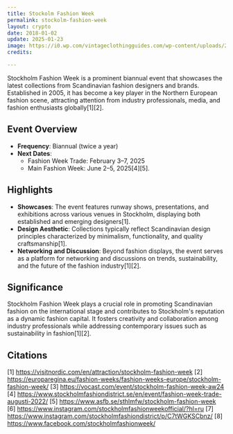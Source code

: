 ```yaml
---
title: Stockolm Fashion Week
permalink: stockolm-fashion-week
layout: crypto
date: 2018-01-02
update: 2025-01-23
image: https://i0.wp.com/vintageclothingguides.com/wp-content/uploads/2024/09/stockholm_fashion_week_evolution.jpg?fit=1018%2C575&ssl=1&w=640
credits:

---
```


Stockholm Fashion Week is a prominent biannual event that showcases the latest collections from Scandinavian fashion designers and brands. Established in 2005, it has become a key player in the Northern European fashion scene, attracting attention from industry professionals, media, and fashion enthusiasts globally[1][2].

## Event Overview
- **Frequency**: Biannual (twice a year)
- **Next Dates**:
  - Fashion Week Trade: February 3–7, 2025
  - Main Fashion Week: June 2–5, 2025[4][5].

## Highlights
- **Showcases**: The event features runway shows, presentations, and exhibitions across various venues in Stockholm, displaying both established and emerging designers[1].
- **Design Aesthetic**: Collections typically reflect Scandinavian design principles characterized by minimalism, functionality, and quality craftsmanship[1].
- **Networking and Discussion**: Beyond fashion displays, the event serves as a platform for networking and discussions on trends, sustainability, and the future of the fashion industry[1][2].

## Significance
Stockholm Fashion Week plays a crucial role in promoting Scandinavian fashion on the international stage and contributes to Stockholm's reputation as a dynamic fashion capital. It fosters creativity and collaboration among industry professionals while addressing contemporary issues such as sustainability in fashion[1][2].

## Citations

[1] https://visitnordic.com/en/attraction/stockholm-fashion-week
[2] https://europaregina.eu/fashion-weeks/fashion-weeks-europe/stockholm-fashion-week/
[3] https://vocast.com/event/stockholm-fashion-week-aw24
[4] https://www.stockholmfashiondistrict.se/en/event/fashion-week-trade-augusti-2022/
[5] https://www.asfb.se/sthlmfw/stockholm-fashion-week
[6] https://www.instagram.com/stockholmfashionweekofficial/?hl=ru
[7] https://www.instagram.com/stockholmfashiondistrict/p/C7tWGKSCbnz/
[8] https://www.facebook.com/stockholmfashionweek/

